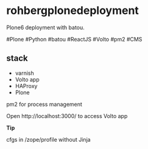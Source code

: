 rohbergplonedeployment
======================

Plone6 deployment with batou. 

#Plone #Python #batou #ReactJS #Volto #pm2 #CMS

stack
---------

* varnish
* Volto app
* HAProxy
* Plone

pm2 for process management


Open http://localhost:3000/ to access Volto app


**Tip**

cfgs in /zope/profile without Jinja

